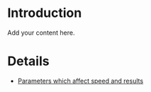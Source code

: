 # Introduction #

Add your content here.


# Details #

  * [Parameters which affect speed and results](parameters.md)